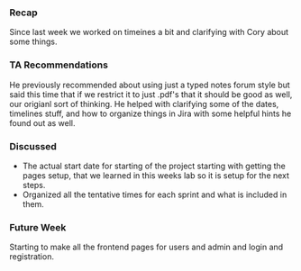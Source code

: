 ### Recap
<p>
  Since last week we worked on timeines a bit and clarifying with Cory about some things.
</p>

### TA Recommendations
<p>
  He previously recommended about using just a typed notes forum style but said this time that if we restrict it to just .pdf's that it should be good as well, our origianl sort of thinking. He helped with clarifying some of the dates, timelines stuff, and how to organize things in Jira with some helpful hints he found out as well.
</p>

### Discussed

<ul>
  <li>The actual start date for starting of the project starting with getting the pages setup, that we learned in this weeks lab so it is setup for the next steps.</li>
  <li>Organized all the tentative times for each sprint and what is included in them.</li>
</ul>

### Future Week
<p>
  Starting to make all the frontend pages for users and admin and login and registration.
</p>


